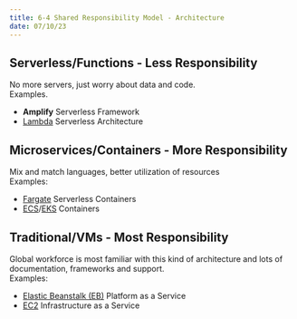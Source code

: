 ```yaml
---
title: 6-4 Shared Responsibility Model - Architecture
date: 07/10/23
---
```


## Serverless/Functions - Less Responsibility

No more servers, just worry about data and code.  
Examples.

* **Amplify** Serverless Framework
* [Lambda](../7.%20Compute/7-2%20VMs,%20Containers%20and%20Serverless.md#aws-lambda) Serverless Architecture

## Microservices/Containers - More Responsibility

Mix and match languages, better utilization of resources  
Examples:

* [Fargate](../7.%20Compute/7-2%20VMs,%20Containers%20and%20Serverless.md#ecs-fargate) Serverless Containers
* [ECS](../7.%20Compute/7-2%20VMs,%20Containers%20and%20Serverless.md#elastic-container-service-ecs)/[EKS](../7.%20Compute/7-2%20VMs,%20Containers%20and%20Serverless.md#elastic-kubernetes-service-eks) Containers

## Traditional/VMs  - Most Responsibility

Global workforce is most familiar with this kind of architecture and lots of documentation, frameworks and support.  
Examples:

* [Elastic Beanstalk (EB)](../7.%20Compute/7-5%20Compute%20Cost%20and%20Capacity%20Management.md#aws-elastic-beanstalk-eb) Platform as a Service
* [EC2](../7.%20Compute/7-1%20EC2%20Overview.md) Infrastructure as a Service
